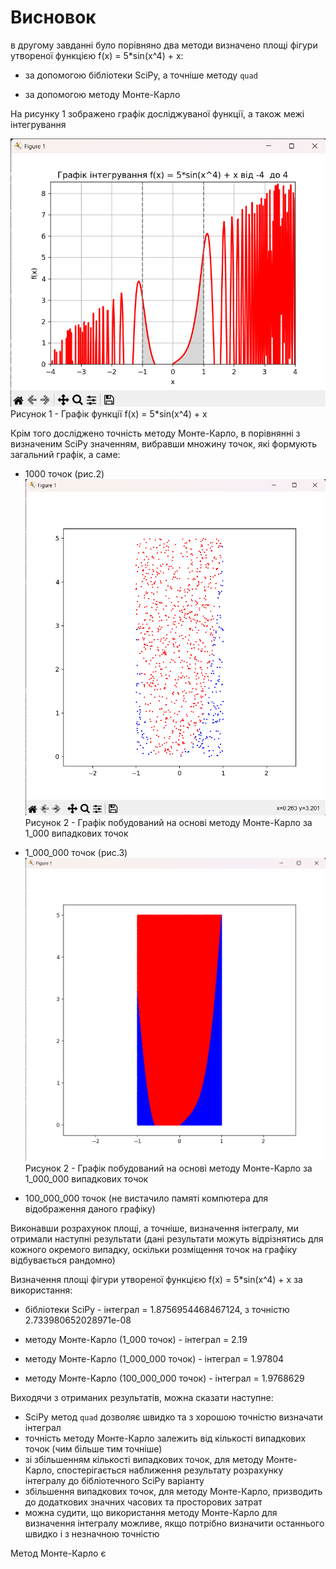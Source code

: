 # Висновок

в другому завданні було порівняно два методи визначено площі фігури утвореної функцією f(x) = 5*sin(x^4) + x:
  - за допомогою бібліотеки SciPy, а точніше методу  `quad`

  - за допомогою методу Монте-Карло

На рисунку 1 зображено графік досліджуваної функції, а також межі інтегрування

![list](assets/plot.png)
Рисунок 1 - Графік функції f(x) = 5*sin(x^4) + x

Крім того досліджено точність методу Монте-Карло, в порівнянні з визначеним SciPy значенням, вибравши множину точок, які формують загальний графік, а саме:

- 1000 точок (рис.2)
![list](assets/plot_for_1000.png)
Рисунок 2 - Графік побудований на основі методу Монте-Карло за 1_000 випадкових точок

- 1_000_000 точок (рис.3)
![list](assets/plot_for_1000000.png)
Рисунок 2 - Графік побудований на основі методу Монте-Карло за 1_000_000 випадкових точок


- 100_000_000 точок (не вистачило памяті компютера для відображення даного графіку)

Виконавши розрахунок площі, а точніше, визначення інтегралу, ми отримали наступні результати (дані результати можуть відрізнятись для кожного окремого випадку, оскільки розміщення точок на графіку відбувається рандомно)

Визначення площі фігури утвореної функцією f(x) = 5*sin(x^4) + x за використання:

   - бібліотеки SciPy                       - інтеграл = 1.8756954468467124, з точністю 2.733980652028971e-08

   - методу Монте-Карло (1_000 точок)       - інтеграл = 2.19
   - методу Монте-Карло (1_000_000 точок)   - інтеграл = 1.97804
   - методу Монте-Карло (100_000_000 точок) - інтеграл = 1.9768629

Виходячи з отриманих результатів, можна сказати наступне:

- SciPy метод `quad` дозволяє швидко та з хорошою точністю визначати інтеграл
- точність методу Монте-Карло залежить від кількості випадкових точок (чим більше тим точніше)
- зі збільшенням кількості випадкових точок, для методу Монте-Карло, спостерігається наближення результату розрахунку інтегралу до бібліотечного SciPy варіанту
- збільшення випадкових точок, для методу Монте-Карло, призводить до додаткових значних часових та просторових затрат
- можна судити, що використання методу Монте-Карло для визначення інтегралу можливе, якщо потрібно визначити останнього швидко і з незначною точністю

Метод Монте-Карло є 